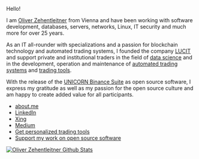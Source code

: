 Hello!

I am [Oliver Zehentleitner](https://about.me/oliver-zehentleitner) from Vienna and have been working with software development, databases, servers, networks, Linux, IT security and much more for over 25 years. 

As an IT all-rounder with specializations and a passion for blockchain technology and automated trading systems, I founded the company [LUCIT](https://github.com/LUCIT-Systems-and-Development) and support private and institutional traders in the field of [data science](https://www.lucit.tech/data-science.html) and in the development, operation and maintenance of [automated trading systems](https://www.lucit.tech/crypto-trading-bot.html) and [trading tools](https://www.lucit.tech/trading-tools.html).

With the release of the [UNICORN Binance Suite](https://www.lucit.tech/unicorn-binance-suite.html) as open source software, I express my gratitude as well as my passion for the open source culture and am happy to create added value for all participants.

- [about.me](https://about.me/oliver-zehentleitner)
- [LinkedIn](https://www.linkedin.com/in/oliver-zehentleitner)
- [Xing](https://www.xing.com/profile/Oliver_Zehentleitner)
- [Medium](https://medium.com/@oliverzehentleitner)
- [Get personalized trading tools](https://www.lucit.tech/trading-tools.html)
- [Support my work on open source software](https://github.com/sponsors/oliver-zehentleitner)

[![Oliver Zehentleitner Github Stats](https://github-readme-stats.vercel.app/api?username=oliver-zehentleitner&theme=nord)](https://github.com/oliver-zehentleitner)


<!--
https://github.com/lowlighter/metrics
Here are some ideas to get you started:
- 🤔 [Commercial Support]() - Need a Python developer or consulting?
- 📫 
- 🔭 I’m currently working on ...
- 🌱 I’m currently learning ...
- 👯 I’m looking to collaborate on ...
- 🤔 I’m looking for help with ...
- 💬 Ask me about ...
- 📫 How to reach me: ...
- 😄 Pronouns: ...
- ⚡ Fun fact: ...
-->

